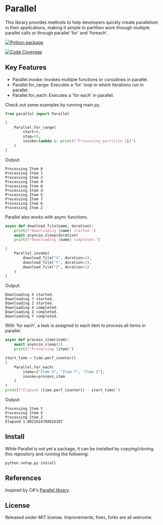 # Parallel

This library provides methods to help developers quickly create parallelism in their applications, making it simple to partition work through multiple parallel calls or through parallel 'for' and 'foreach'.

[![Python package](https://github.com/benzatti/parallel/actions/workflows/python-package.yml/badge.svg?branch=main)](https://github.com/benzatti/parallel/actions/workflows/python-package.yml)

[![Code Coverage](https://img.shields.io/codecov/c/github/benzatti/parallel/master?logo=codecov)](https://github.com/benzatti/parallel/actions/workflows/cc.yml)

## Key Features

- Parallel.invoke: Invokes multiple functions or coroutines in parallel.
- Parallel.for_range: Executes a 'for' loop in which iterations run in parallel. 
- Parallel.for_each: Executes a 'for each' in parallel.

Check out some examples by running main.py.

```python
from parallel import Parallel
```

```python
(
    Parallel.for_range(
        start=0,
        stop=10,
        invoke=lambda i: print(f"Processing partition {i}")
    )
)
```

Output:

```
Processing Item 8
Processing Item 1
Processing Item 3
Processing Item 9
Processing Item 0
Processing Item 4
Processing Item 5
Processing Item 7
Processing Item 6
Processing Item 2
```

Parallel also works with async functions.

```python
async def download_file(name, duration):
    print(f"Downloading {name} started.")
    await asyncio.sleep(duration)
    print(f"Downloading {name} completed.")

(
    Parallel.invoke(
        download_file("X", duration=1),
        download_file("Y", duration=2),
        download_file("Z", duration=1)
    )
)
```

Output:

```
Downloading X started.
Downloading Y started.
Downloading Z started.
Downloading X completed.
Downloading Z completed.
Downloading Y completed.
```

With 'for each', a task is assigned to each item to process all items in parallel.

```python
async def process_item(item):
    await asyncio.sleep(1)
    print(f"Processing {item}")

start_time = time.perf_counter()
(
    Parallel.for_each(
        items=["Item X", "Item Y", "Item Z"],
        invoke=process_item
    )
)
print(f"Elapsed {time.perf_counter() - start_time}")
```

Output:

```
Processing Item Y
Processing Item X
Processing Item Z
Elapsed 1.0021614760626107
```

## Install
While Parallel is not yet a package, it can be installed by copying/cloning this repository and running the following: 

    python setup.py install

## References
Inspired by C#'s [Parallel library](https://docs.microsoft.com/en-us/dotnet/standard/parallel-programming/task-parallel-library-tpl).

## License
Released under MIT license. Improvements, fixes, forks are all welcome.
